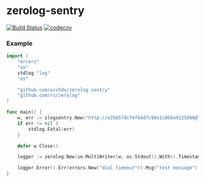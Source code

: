 # zerolog-sentry
[![Build Status](https://github.com/archdx/zerolog-sentry/workflows/test/badge.svg)](https://github.com/archdx/zerolog-sentry/actions)
[![codecov](https://codecov.io/gh/archdx/zerolog-sentry/branch/master/graph/badge.svg)](https://codecov.io/gh/archdx/zerolog-sentry)

### Example
```go
import (
	"errors"
	"io"
	stdlog "log"
	"os"

	"github.com/archdx/zerolog-sentry"
	"github.com/rs/zerolog"
)

func main() {
	w, err := zlogsentry.New("http://e35657dcf4fb4d7c98a1c0b8a9125088@localhost:9000/2")
	if err != nil {
		stdlog.Fatal(err)
	}

	defer w.Close()

	logger := zerolog.New(io.MultiWriter(w, os.Stdout)).With().Timestamp().Logger()

	logger.Error().Err(errors.New("dial timeout")).Msg("test message")
}

```
